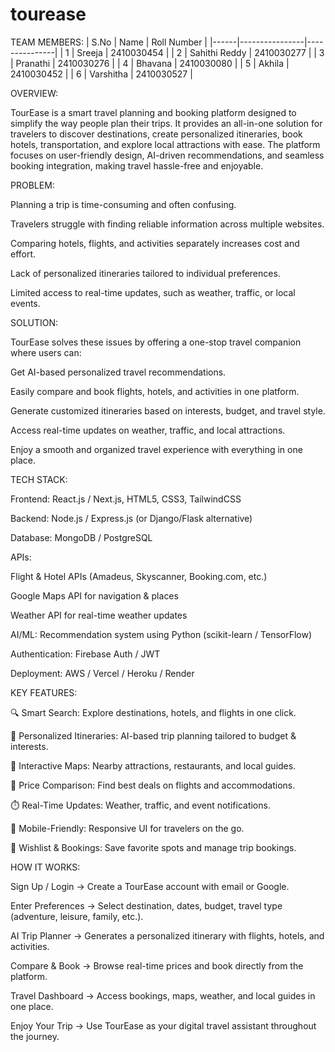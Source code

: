 # tourease
TEAM MEMBERS: 
| S.No | Name           | Roll Number   |
|------|----------------|---------------|
| 1    | Sreeja         | 2410030454    |
| 2    | Sahithi Reddy  | 2410030277    |
| 3    | Pranathi       | 2410030276    |
| 4    | Bhavana        | 2410030080    |
| 5    | Akhila         | 2410030452    |
| 6    | Varshitha      | 2410030527    |


OVERVIEW:

TourEase is a smart travel planning and booking platform designed to simplify the way people plan their trips. It provides an all-in-one solution for travelers to discover destinations, create personalized itineraries, book hotels, transportation, and explore local attractions with ease. The platform focuses on user-friendly design, AI-driven recommendations, and seamless booking integration, making travel hassle-free and enjoyable.

PROBLEM:

Planning a trip is time-consuming and often confusing.

Travelers struggle with finding reliable information across multiple websites.

Comparing hotels, flights, and activities separately increases cost and effort.

Lack of personalized itineraries tailored to individual preferences.

Limited access to real-time updates, such as weather, traffic, or local events.

SOLUTION:

TourEase solves these issues by offering a one-stop travel companion where users can:

Get AI-based personalized travel recommendations.

Easily compare and book flights, hotels, and activities in one platform.

Generate customized itineraries based on interests, budget, and travel style.

Access real-time updates on weather, traffic, and local attractions.

Enjoy a smooth and organized travel experience with everything in one place.

TECH STACK:

Frontend: React.js / Next.js, HTML5, CSS3, TailwindCSS

Backend: Node.js / Express.js (or Django/Flask alternative)

Database: MongoDB / PostgreSQL

APIs:

Flight & Hotel APIs (Amadeus, Skyscanner, Booking.com, etc.)

Google Maps API for navigation & places

Weather API for real-time weather updates

AI/ML: Recommendation system using Python (scikit-learn / TensorFlow)

Authentication: Firebase Auth / JWT

Deployment: AWS / Vercel / Heroku / Render

KEY FEATURES:

🔍 Smart Search: Explore destinations, hotels, and flights in one click.

🧳 Personalized Itineraries: AI-based trip planning tailored to budget & interests.

📍 Interactive Maps: Nearby attractions, restaurants, and local guides.

💸 Price Comparison: Find best deals on flights and accommodations.

⏱️ Real-Time Updates: Weather, traffic, and event notifications.

📱 Mobile-Friendly: Responsive UI for travelers on the go.

📝 Wishlist & Bookings: Save favorite spots and manage trip bookings.

HOW IT WORKS:

Sign Up / Login → Create a TourEase account with email or Google.

Enter Preferences → Select destination, dates, budget, travel type (adventure, leisure, family, etc.).

AI Trip Planner → Generates a personalized itinerary with flights, hotels, and activities.

Compare & Book → Browse real-time prices and book directly from the platform.

Travel Dashboard → Access bookings, maps, weather, and local guides in one place.

Enjoy Your Trip → Use TourEase as your digital travel assistant throughout the journey.

